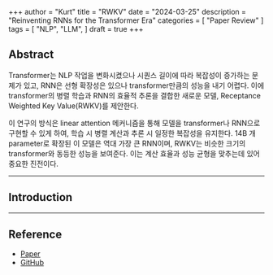 +++
author = "Kurt"
title = "RWKV"
date = "2024-03-25"
description = "Reinventing RNNs for the Transformer Era"
categories = [
    "Paper Review"
]
tags = [
    "NLP",
    "LLM",
]
draft = true
+++

## Abstract

Transformer는 NLP 작업을 변화시켰으나 시퀀스 길이에 따라 복잡성이 증가하는 문제가 있고, RNN은 선형 확장성은 있으나 transformer만큼의 성능을 내기 어렵다. 이에 transformer의 병렬 학습과 RNN의 효율적 추론을 결합한 새로운 모델, Receptance Weighted Key Value(RWKV)를 제안한다.

이 연구의 방식은 linear attention 메커니즘을 통해 모델을 transformer나 RNN으로 구현할 수 있게 하여, 학습 시 병렬 계산과 추론 시 일정한 복잡성을 유지한다. 14B 개 parameter로 확장된 이 모델은 역대 가장 큰 RNN이며, RWKV는 비슷한 크기의 transformer와 동등한 성능을 보여준다. 이는 계산 효율과 성능 균형을 맞추는데 있어 중요한 진전이다.

---

## Introduction




---

## Reference

* [Paper](https://arxiv.org/pdf/2305.13048.pdf)
* [GitHub](https://github.com/BlinkDL/RWKV-LM)